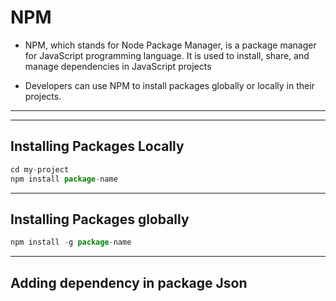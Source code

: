 # NPM 

- NPM, which stands for Node Package Manager, is a package manager for JavaScript programming language. It is used to install, share, and manage dependencies in JavaScript projects

 - Developers can use NPM to install packages globally or locally in their projects.

 -------
 -------

 ## Installing Packages Locally

  ```javascript 
 cd my-project
npm install package-name

```
---------

## Installing Packages globally

```javascript 
npm install -g package-name
```

------------

## **Adding dependency in package Json**